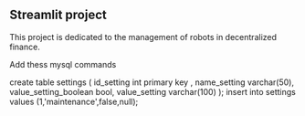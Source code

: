 ## Streamlit project 


This project is dedicated to the management of robots in decentralized finance. 



Add thess mysql commands

create table settings (
    id_setting int primary key ,
    name_setting varchar(50),
    value_setting_boolean bool,
    value_setting varchar(100)
);
insert into settings values (1,'maintenance',false,null);
